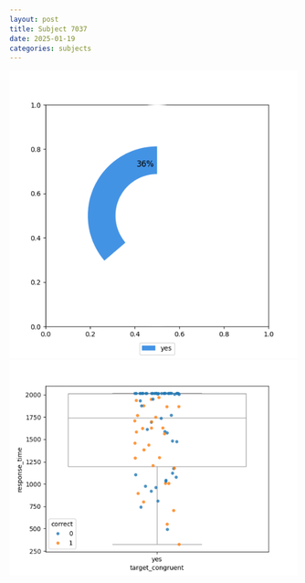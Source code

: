 ```yaml
---
layout: post
title: Subject 7037
date: 2025-01-19
categories: subjects
---
```


![](data/7037/run-2/7037_accuracy_target_congruence.png)
![](data/7037/run-2/7037_rt_congruence.png)
